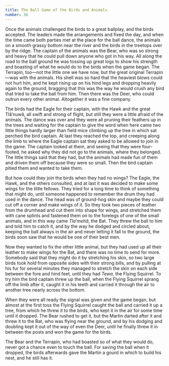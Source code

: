 ```yaml
---
title: The Ball Game of the Birds and Animals
number: 36
---
```

Once the animals challenged the birds to a great ballplay, and the birds accepted. The leaders made the arrangements and fixed the day, and when the time came both parties met at the place for the ball dance, the animals on a smooth grassy bottom near the river and the birds in the treetops over by the ridge. The captain of the animals was the Bear, who was so strong and heavy that he could pull down anyone who got in his way. All along the road to the ball ground he was tossing up great logs to show his strength and boasting of what he would do to the birds when the game began. The Terrapin, too—not the little one we have now, but the great original Terrapin—was with the animals. His shell was so hard that the heaviest blows could not hurt him, and he kept rising up on his hind legs and dropping heavily again to the ground, bragging that this was the way he would crush any bird that tried to take the ball from him. Then there was the Deer, who could outrun every other animal. Altogether it was a fine company.

The birds had the Eagle for their captain, with the Hawk and the great Tlă′nuwă, all swift and strong of flight, but still they were a little afraid of the animals. The dance was over and they were all pruning their feathers up in the trees and waiting for the captain to give the word when here came two little things hardly larger than field mice climbing up the tree in which sat perched the bird captain. At last they reached the top, and creeping along the limb to where the Eagle captain sat they asked to be allowed to join in the game. The captain looked at them, and seeing that they were four-footed, he asked why they did not go to the animals, where they belonged. The little things said that they had, but the animals had made fun of them and driven them off because they were so small. Then the bird captain pitied them and wanted to take them.

But how could they join the birds when they had no wings? The Eagle, the Hawk, and the others consulted, and at last it was decided to make some wings for the little fellows. They tried for a long time to think of something that might do, until someone happened to remember the drum they had used in the dance. The head was of ground-hog skin and maybe they could cut off a corner and make wings of it. So they took two pieces of leather from the drumhead and cut them into shape for wings, and stretched them with cane splints and fastened them on to the forelegs of one of the small animals, and in this way came _Tla′mehă_, the Bat. They threw the ball to him and told him to catch it, and by the way he dodged and circled about, keeping the ball always in the air and never letting it fall to the ground, the birds soon saw that he would be one of their best men.

Now they wanted to fix the other little animal, but they had used up all their leather to make wings for the Bat, and there was no time to send for more. Somebody said that they might do it by stretching his skin, so two large birds took hold from opposite sides with their strong bills, and by pulling at his fur for several minutes they managed to stretch the skin on each side between the fore and hind feet, until they had _Tewa_, the Flying Squirrel. To try him the bird captain threw up the ball, when the Flying Squirrel sprang off the limb after it, caught it in his teeth and carried it through the air to another tree nearly across the bottom.

When they were all ready the signal was given and the game began, but almost at the first toss the Flying Squirrel caught the ball and carried it up a tree, from which he threw it to the birds, who kept it in the air for some time until it dropped. The Bear rushed to get it, but the Martin darted after it and threw it to the Bat, who was flying near the ground, and by his dodging and doubling kept it out of the way of even the Deer, until he finally threw it in between the posts and won the game for the birds.

The Bear and the Terrapin, who had boasted so of what they would do, never got a chance even to touch the ball. For saving the ball when it dropped, the birds afterwards gave the Martin a gourd in which to build his nest, and he still has it.
